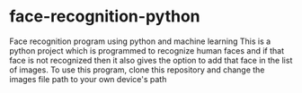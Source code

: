 # face-recognition-python
Face recognition program using python and machine learning
This is a python project which is programmed to recognize human faces and if that face is not recognized then it also gives the option to add that face in the list of images.
To use this program, clone this repository and change the images file path to your own device's path
